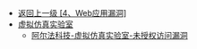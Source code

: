 - [返回上一级 [4、Web应用漏洞]](/4、Web应用漏洞)
- [虚拟仿真实验室](/4、Web应用漏洞/虚拟仿真实验室/)
  - [阿尔法科技-虚拟仿真实验室-未授权访问漏洞](/4、Web应用漏洞/虚拟仿真实验室/阿尔法科技-虚拟仿真实验室-未授权访问漏洞.md)
